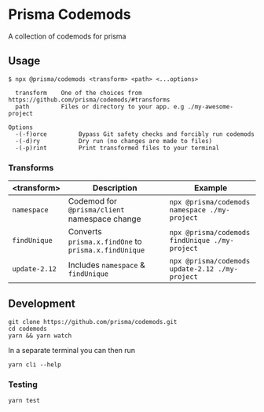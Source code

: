 # Prisma Codemods

A collection of codemods for prisma

## Usage

```shell
$ npx @prisma/codemods <transform> <path> <...options>
```

```shell
  transform    One of the choices from https://github.com/prisma/codemods/#transforms
  path         Files or directory to your app. e.g ./my-awesome-project
```

```shell
Options
  -(-f)orce         Bypass Git safety checks and forcibly run codemods
  -(-d)ry           Dry run (no changes are made to files)
  -(-p)rint         Print transformed files to your terminal
```

### Transforms

| \<transform>  | Description                                          | Example                                                |
| ------------- | ---------------------------------------------------- | ------------------------------------------------------ |
| `namespace`   | Codemod for `@prisma/client` namespace change        | `npx @prisma/codemods namespace ./my-project`  |
| `findUnique`  | Converts `prisma.x.findOne` to `prisma.x.findUnique` | `npx @prisma/codemods findUnique ./my-project` |
| `update-2.12` | Includes `namespace` & `findUnique`                  | `npx @prisma/codemods update-2.12 ./my-project` |

## Development

```shell
git clone https://github.com/prisma/codemods.git
cd codemods
yarn && yarn watch
```

In a separate terminal you can then run

```shell
yarn cli --help
```

### Testing

```shell
yarn test
```
